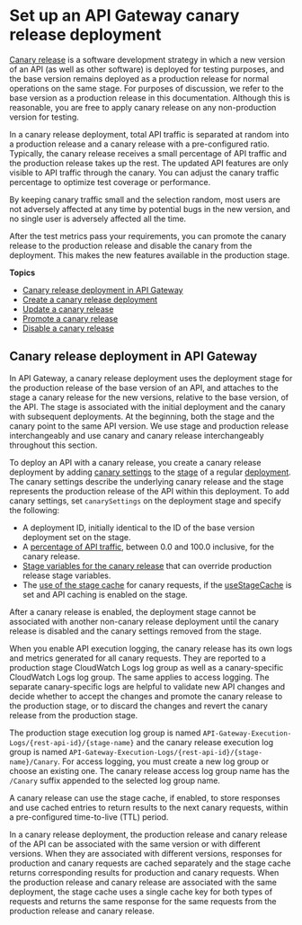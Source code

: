 # Set up an API Gateway canary release deployment<a name="canary-release"></a>

[Canary release](https://martinfowler.com/bliki/CanaryRelease.html) is a software development strategy in which a new version of an API \(as well as other software\) is deployed for testing purposes, and the base version remains deployed as a production release for normal operations on the same stage\. For purposes of discussion, we refer to the base version as a production release in this documentation\. Although this is reasonable, you are free to apply canary release on any non\-production version for testing\.

In a canary release deployment, total API traffic is separated at random into a production release and a canary release with a pre\-configured ratio\. Typically, the canary release receives a small percentage of API traffic and the production release takes up the rest\. The updated API features are only visible to API traffic through the canary\. You can adjust the canary traffic percentage to optimize test coverage or performance\. 

By keeping canary traffic small and the selection random, most users are not adversely affected at any time by potential bugs in the new version, and no single user is adversely affected all the time\.

After the test metrics pass your requirements, you can promote the canary release to the production release and disable the canary from the deployment\. This makes the new features available in the production stage\. 

**Topics**
+ [Canary release deployment in API Gateway](#api-gateway-canary-release-deployment-overview)
+ [Create a canary release deployment](create-canary-deployment.md)
+ [Update a canary release](update-canary-deployment.md)
+ [Promote a canary release](promote-canary-deployment.md)
+ [Disable a canary release](delete-canary-deployment.md)

## Canary release deployment in API Gateway<a name="api-gateway-canary-release-deployment-overview"></a>

 In API Gateway, a canary release deployment uses the deployment stage for the production release of the base version of an API, and attaches to the stage a canary release for the new versions, relative to the base version, of the API\. The stage is associated with the initial deployment and the canary with subsequent deployments\. At the beginning, both the stage and the canary point to the same API version\. We use stage and production release interchangeably and use canary and canary release interchangeably throughout this section\.

To deploy an API with a canary release, you create a canary release deployment by adding [canary settings](https://docs.aws.amazon.com/apigateway/latest/api/API_Stage.html#canarySettings) to the [stage](https://docs.aws.amazon.com/apigateway/latest/api/API_Stage.html) of a regular [deployment](https://docs.aws.amazon.com/apigateway/latest/api/API_Deployment.html)\. The canary settings describe the underlying canary release and the stage represents the production release of the API within this deployment\. To add canary settings, set `canarySettings` on the deployment stage and specify the following: 
+  A deployment ID, initially identical to the ID of the base version deployment set on the stage\. 
+  A [percentage of API traffic](https://docs.aws.amazon.com/apigateway/latest/api/API_Stage.html#percentTraffic), between 0\.0 and 100\.0 inclusive, for the canary release\. 
+  [Stage variables for the canary release](https://docs.aws.amazon.com/apigateway/latest/api/API_Stage.html#stageVariableOverrides) that can override production release stage variables\. 
+  The [use of the stage cache](https://docs.aws.amazon.com/apigateway/latest/api/API_Stage.html#useStageCache) for canary requests, if the [useStageCache](https://docs.aws.amazon.com/apigateway/latest/api/API_Stage.html#useStageCache) is set and API caching is enabled on the stage\.

 After a canary release is enabled, the deployment stage cannot be associated with another non\-canary release deployment until the canary release is disabled and the canary settings removed from the stage\. 

When you enable API execution logging, the canary release has its own logs and metrics generated for all canary requests\. They are reported to a production stage CloudWatch Logs log group as well as a canary\-specific CloudWatch Logs log group\. The same applies to access logging\. The separate canary\-specific logs are helpful to validate new API changes and decide whether to accept the changes and promote the canary release to the production stage, or to discard the changes and revert the canary release from the production stage\.

The production stage execution log group is named `API-Gateway-Execution-Logs/{rest-api-id}/{stage-name}` and the canary release execution log group is named `API-Gateway-Execution-Logs/{rest-api-id}/{stage-name}/Canary`\. For access logging, you must create a new log group or choose an existing one\. The canary release access log group name has the `/Canary` suffix appended to the selected log group name\. 

A canary release can use the stage cache, if enabled, to store responses and use cached entries to return results to the next canary requests, within a pre\-configured time\-to\-live \(TTL\) period\. 

In a canary release deployment, the production release and canary release of the API can be associated with the same version or with different versions\. When they are associated with different versions, responses for production and canary requests are cached separately and the stage cache returns corresponding results for production and canary requests\. When the production release and canary release are associated with the same deployment, the stage cache uses a single cache key for both types of requests and returns the same response for the same requests from the production release and canary release\. 